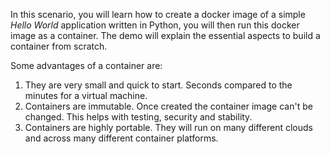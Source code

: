
In this scenario, you will learn how to create a docker image of a simple _Hello World_ application written in Python, you will then run this docker image as a container. The demo will explain the essential aspects to build a container from scratch.

Some advantages of a container are:
1. They are very small and quick to start.  Seconds compared to the minutes for a virtual machine.
2. Containers are immutable.  Once created the container image can't be changed. This helps with testing, security and stability.
3. Containers are highly portable.  They will run on many different clouds and across many different container platforms.
	